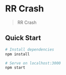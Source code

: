 # RR Crash

> RR Crash

## Quick Start

```bash
# Install dependencies
npm install

# Serve on localhost:3000
npm start
```
